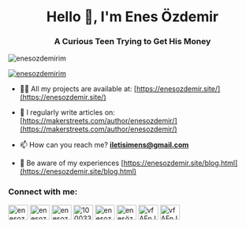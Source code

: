 <h1 align="center">Hello 👋, I'm Enes Özdemir</h1>
<h3 align="center">A Curious Teen Trying to Get His Money</h3>

<p align="left"> <img src="https://komarev.com/ghpvc/?username=enesozdemirim&label=Profile%20views&color=0e75b6&style=flat" alt="enesozdemirim" /> </p>


<p align="left"> <a href="https://twitter.com/enesozdemirim" target="blank"><img src="https://img.shields.io/twitter/follow/enesozdemirim?logo=twitter&style=for-the-badge" alt="enesozdemirim" /></a> </p>

- 👨‍💻 All my projects are available at: [https://enesozdemir.site/](https://enesozdemir.site/)

- 📝 I regularly write articles on: [https://makerstreets.com/author/enesozdemir/](https://makerstreets.com/author/enesozdemir/)

- 📫 How can you reach me? **iletisimens@gmail.com**

- 📄 Be aware of my experiences [https://enesozdemir.site/blog.html](https://enesozdemir.site/blog.html)

<h3 align="left">Connect with me:</h3>
<p align="left">
<a href="https://codepen.io/enesozdemirim" target="blank"><img align="center" src="https://raw.githubusercontent.com/rahuldkjain/github-profile-readme-generator/master/src/images/icons/Social/codepen.svg" alt="enesozdemirim" height="30" width="40" /></a>
<a href="https://twitter.com/enesozdemirim" target="blank"><img align="center" src="https://raw.githubusercontent.com/rahuldkjain/github-profile-readme-generator/master/src/images/icons/Social/twitter.svg" alt="enesozdemirim" height="30" width="40" /></a>
<a href="https://linkedin.com/in/enesozdemirim" target="blank"><img align="center" src="https://raw.githubusercontent.com/rahuldkjain/github-profile-readme-generator/master/src/images/icons/Social/linked-in-alt.svg" alt="enesozdemirim" height="30" width="40" /></a>
<a href="https://fb.com/100033537300658" target="blank"><img align="center" src="https://raw.githubusercontent.com/rahuldkjain/github-profile-readme-generator/master/src/images/icons/Social/facebook.svg" alt="100033537300658" height="30" width="40" /></a>
<a href="https://instagram.com/enesozdemirim" target="blank"><img align="center" src="https://raw.githubusercontent.com/rahuldkjain/github-profile-readme-generator/master/src/images/icons/Social/instagram.svg" alt="enesozdemirim" height="30" width="40" /></a>
<a href="https://www.youtube.com/c/enesözdemir" target="blank"><img align="center" src="https://raw.githubusercontent.com/rahuldkjain/github-profile-readme-generator/master/src/images/icons/Social/youtube.svg" alt="enesözdemir" height="30" width="40" /></a>
<a href="https://discord.gg/vfAFnJ6" target="blank"><img align="center" src="https://raw.githubusercontent.com/rahuldkjain/github-profile-readme-generator/master/src/images/icons/Social/discord.svg" alt="vfAFnJ6" height="30" width="40" /></a>
<a href="https://discord.gg/vfAFnJ6" target="blank"><img align="center" src="https://raw.githubusercontent.com/rahuldkjain/github-profile-readme-generator/master/src/images/icons/Social/url.svg" alt="vfAFnJ6" height="30" width="40" /></a>
</p>

